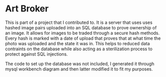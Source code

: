 # Art Broker

This is part of a project that I contributed to. It is a server that uses uses hashed image
pairs uploaded into an SQL database to prove ownership of an image. It allows for images
to be traded through a secure hash methods. Every hash is marked with a date of upload that proves
that at what time the photo was uploaded and the state it was in. This helps to reduced data contraints
on the database while also acting as a sterilization process to protect against SQL injections.

The code to set up the database was not included, I generated it through mysql workbench diagram and then latter
modified it to fit my purposes.
